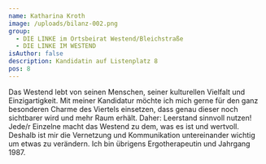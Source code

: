 ```yaml
---
name: Katharina Kroth
image: /uploads/bilanz-002.png
group:
  - DIE LINKE im Ortsbeirat Westend/Bleichstraße
  - DIE LINKE IM WESTEND
isAuthor: false
description: Kandidatin auf Listenplatz 8
pos: 8
---
```

Das Westend lebt von seinen Menschen, seiner kulturellen Vielfalt und Einzigartigkeit. Mit meiner Kandidatur möchte ich mich gerne für den ganz besonderen Charme des Viertels einsetzen, dass genau dieser noch sichtbarer wird und mehr Raum erhält. Daher: Leerstand sinnvoll nutzen! Jede/r Einzelne macht das Westend zu dem, was es ist und wertvoll. Deshalb ist mir die Vernetzung und Kommunikation untereinander wichtig um etwas zu verändern. Ich bin übrigens Ergotherapeutin und Jahrgang 1987.